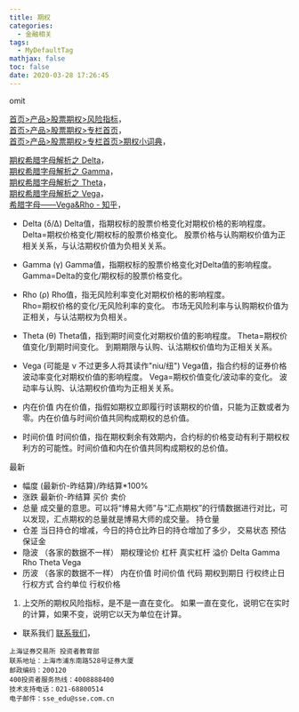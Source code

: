```yaml
---
title: 期权
categories:
  - 金融相关
tags:
  - MyDefaultTag
mathjax: false
toc: false
date: 2020-03-28 17:26:45
---
```

omit
<!--more-->

[首页>产品>股票期权>风险指标](http://www.sse.com.cn/assortment/options/risk/)，  
[首页>产品>股票期权>专栏首页](http://www.sse.com.cn/assortment/options/home/)，  
[首页>产品>股票期权>专栏首页>期权小词典](http://edu.sse.com.cn/col/option/dictionary/)，  

[期权希腊字母解析之 Delta](https://www.glqh.com/res_base/glqh_com_www/upload/article/file/2017_1/3_30/cl64j0vu6qe7.pdf)，  
[期权希腊字母解析之 Gamma](https://www.glqh.com/res_base/glqh_com_www/upload/article/file/2017_1/3_30/zrjjj0vu7vn5.pdf)，  
[期权希腊字母解析之 Theta](https://www.glqh.com/res_base/glqh_com_www/upload/article/file/2017_1/3_30/ekhaj0vuasc0.pdf)，  
[期权希腊字母解析之 Vega](https://www.glqh.com/res_base/glqh_com_www/upload/article/file/2017_1/3_30/5942j0vu9j38.pdf)，  
[希腊字母——Vega&Rho - 知乎](https://zhuanlan.zhihu.com/p/54001236)，  

* Delta (δ/Δ)
Delta值，指期权标的股票价格变化对期权价格的影响程度。  
Delta=期权价格变化/期权标的股票价格变化。
股票价格与认购期权价值为正相关关系，与认沽期权价值为负相关关系。  

* Gamma (γ)
Gamma值，指期权标的股票价格变化对Delta值的影响程度。  
Gamma=Delta的变化/期权标的股票价格变化。

* Rho (ρ)
Rho值，指无风险利率变化对期权价格的影响程度。  
Rho=期权价格的变化/无风险利率的变化。
市场无风险利率与认购期权价值为正相关，与认沽期权为负相关。

* Theta (θ)
Theta值，指到期时间变化对期权价值的影响程度。
Theta=期权价值变化/到期时间变化。
到期期限与认购、认沽期权价值均为正相关关系。

* Vega (可能是 ν 不过更多人将其读作"niu/纽")
Vega值，指合约标的证券价格波动率变化对期权价值的影响程度。
Vega=期权价值变化/波动率的变化。
波动率与认购、认沽期权价值均为正相关关系。




* 内在价值
内在价值，指假如期权立即履行时该期权的价值，只能为正数或者为零。内在价值与时间价值共同构成期权的总价值。

* 时间价值
时间价值，指在期权剩余有效期内，合约标的价格变动有利于期权权利方的可能性。时间价值和内在价值共同构成期权的总价值。

最新
* 幅度
(最新价-昨结算)/昨结算*100%
* 涨跌
最新价-昨结算
买价
卖价
* 总量
成交量的意思。可以将“博易大师”与“汇点期权”的行情数据进行对比，可以发现，汇点期权的总量就是博易大师的成交量。
持仓量
* 仓差
当日持仓的增减，今日的持仓比昨日的持仓增加了多少，
交易状态
预估保证金
* 隐波
（各家的数据不一样）
期权理论价
杠杆
真实杠杆
溢价
Delta
Gamma
Rho
Theta
Vega
* 历波
（各家的数据不一样）
内在价值
时间价值
代码
期权到期日
行权终止日
行权方式
合约单位
行权价格



1. 上交所的期权风险指标，是不是一直在变化。
如果一直在变化，说明它在实时的计算，如果不变，说明它以天为单位在计算。  

* 联系我们
[联系我们](http://edu.sse.com.cn/col/option/contact/)，  
```
上海证券交易所 投资者教育部
联系地址：上海市浦东南路528号证券大厦
邮政编码：200120
400投资者服务热线：4008888400
技术支持电话：021-68800514
电子邮件：sse_edu@sse.com.cn
```
